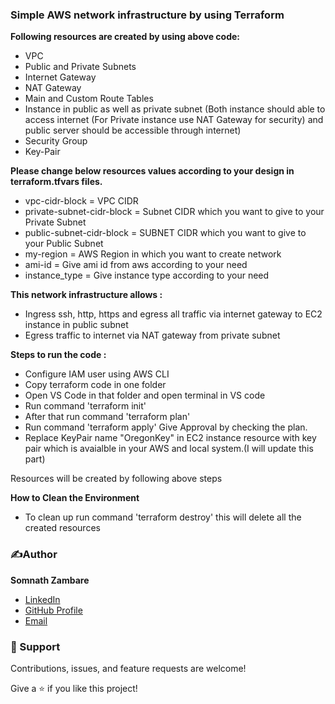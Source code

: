### Simple AWS network infrastructure by using Terraform

**Following resources are created by using above code:**
- VPC
- Public and Private Subnets
- Internet Gateway
- NAT Gateway
- Main and Custom Route Tables
- Instance in public as well as private subnet (Both instance should able to access internet (For Private instance use NAT Gateway for      security) and public server should be accessible through internet)
- Security Group
- Key-Pair

**Please change below resources values according to your design in terraform.tfvars files.**
- vpc-cidr-block = VPC CIDR 
- private-subnet-cidr-block = Subnet CIDR which you want to give to your Private Subnet
- public-subnet-cidr-block = SUBNET CIDR which you want to give to your Public Subnet
- my-region = AWS Region in which you want to create network
- ami-id = Give ami id from aws according to your need
- instance_type = Give instance type according to your need

**This network infrastructure allows :**
- Ingress ssh, http, https and egress all traffic via internet gateway to EC2 instance in public subnet
- Egress traffic to internet via NAT gateway from private subnet

**Steps to run the code :**
- Configure IAM user using AWS CLI
- Copy terraform code in one folder
- Open VS Code in that folder and open terminal in VS code
- Run command 'terraform init'
- After that run command 'terraform plan'
- Run command 'terraform apply' Give Approval by checking the plan.
- Replace KeyPair name "OregonKey" in EC2 instance resource with key pair which is avaialble in your AWS and local system.(I will     update this part)

Resources will be created by following above steps

**How to Clean the Environment**                                                                                

 - To clean up run command 'terraform destroy' this will delete all the created resources

### ✍️Author

**Somnath Zambare**

- [LinkedIn](https://www.linkedin.com/in/somnath-zambare) 
- [GitHub Profile](https://github.com/somnath-zambare)
- [Email](mailto:somnathgzambare11@gmail.com?subject=Hi "Hi!" )
   
  
  
### 🤝 Support

Contributions, issues, and feature requests are welcome!

Give a ⭐️ if you like this project!
